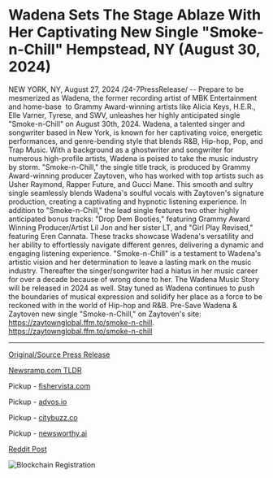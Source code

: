 # Wadena Sets The Stage Ablaze With Her Captivating New Single "Smoke-n-Chill" Hempstead, NY (August 30, 2024)

NEW YORK, NY, August 27, 2024 /24-7PressRelease/ -- Prepare to be mesmerized as Wadena, the former recording artist of MBK Entertainment and home-base  to Grammy Award-winning artists like Alicia Keys, H.E.R., Elle Varner, Tyrese, and SWV, unleashes her highly anticipated single "Smoke-n-Chill" on August 30th, 2024.  Wadena, a talented singer and songwriter based in New York, is known for her captivating voice, energetic performances, and genre-bending style that blends R&B, Hip-hop, Pop, and Trap Music. With a background as a ghostwriter and songwriter for numerous high-profile artists, Wadena is poised to take the music industry by storm. "Smoke-n-Chill," the single title track, is produced by Grammy Award-winning producer Zaytoven, who has worked with top artists such as Usher Raymond, Rapper Future, and Gucci Mane. This smooth and sultry single seamlessly blends Wadena's soulful vocals with Zaytoven's signature production, creating a captivating and hypnotic listening experience. In addition to "Smoke-n-Chill," the lead single features two other highly anticipated bonus tracks: "Drop Dem Booties," featuring Grammy Award Winning Producer/Artist Lil Jon and her sister LT, and "Girl Play Revised," featuring Eren Cannata. These tracks showcase Wadena's versatility and her ability to effortlessly navigate different genres, delivering a dynamic and engaging listening experience.  "Smoke-n-Chill" is a testament to Wadena's artistic vision and her determination to leave a lasting mark on the music industry. Thereafter the singer/songwriter had a hiatus in her music career for over a decade because of wrong done to her. The Wadena Music Story will be released in 2024 as well. Stay tuned as Wadena continues to push the boundaries of musical expression and solidify her place as a force to be reckoned with in the world of Hip-hop and R&B. Pre-Save Wadena & Zaytoven new single "Smoke-n-Chill," on Zaytoven's site: https://zaytownglobal.ffm.to/smoke-n-chill.  https://zaytownglobal.ffm.to/smoke-n-chill 

---

[Original/Source Press Release](https://www.24-7pressrelease.com/press-release/513812/wadena-sets-the-stage-ablaze-with-her-captivating-new-single-smoke-n-chill-hempstead-ny-august-30-2024)
                    

[Newsramp.com TLDR](https://newsramp.com/curated-news/former-mbk-entertainment-artist-wadena-set-to-release-highly-anticipated-single-smoke-n-chill/2314216d97c53a50b674468bb25cee65) 


Pickup - [fishervista.com](https://fishervista.com/en/wadena-returns-with-mesmerizing-new-single-smoke-n-chill/20245983)

Pickup - [advos.io](https://advos.io/en/wadena-returns-with-anticipated-single-smoke-n-chill/20245983)

Pickup - [citybuzz.co](https://citybuzz.co/2024/08/27/wadena-collaborates-with-grammy-winning-producer-zaytoven-on-new-single-smoke-n-chill)

Pickup - [newsworthy.ai](https://newsworthy.ai/curated/former-mbk-entertainment-artist-wadena-returns-with-new-single-smoke-n-chill/20245983)
 



[Reddit Post](https://www.reddit.com/r/Lifestyle_Culture/comments/1f2ayab/former_mbk_entertainment_artist_wadena_set_to/) 



![Blockchain Registration](https://cdn.newsramp.app/24-7PressRelease/qrcode/248/27/lineLklI.webp)